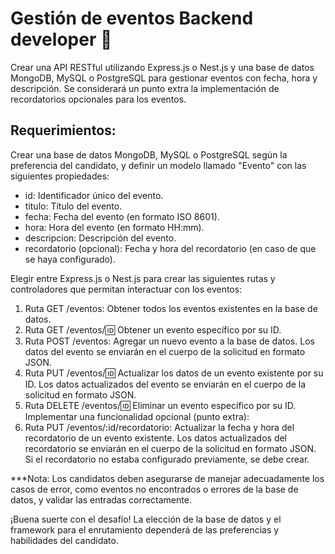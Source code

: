 # Gestión de eventos Backend developer 🦖

Crear una API RESTful utilizando Express.js o Nest.js y una base de datos MongoDB, MySQL o PostgreSQL para gestionar eventos con fecha, hora y descripción. Se considerará un punto extra la implementación de recordatorios opcionales para los eventos.

## Requerimientos:

Crear una base de datos MongoDB, MySQL o PostgreSQL según la preferencia del candidato, y definir un modelo llamado "Evento" con las siguientes propiedades:

- id: Identificador único del evento.
- titulo: Título del evento.
- fecha: Fecha del evento (en formato ISO 8601).
- hora: Hora del evento (en formato HH:mm).
- descripcion: Descripción del evento.
- recordatorio (opcional): Fecha y hora del recordatorio (en caso de que se haya configurado).

Elegir entre Express.js o Nest.js para crear las siguientes rutas y controladores que permitan interactuar con los eventos:

1. Ruta GET /eventos: Obtener todos los eventos existentes en la base de datos.
2. Ruta GET /eventos/:id: Obtener un evento específico por su ID.
3. Ruta POST /eventos: Agregar un nuevo evento a la base de datos. Los datos del evento se enviarán en el cuerpo de la solicitud en formato JSON.
4. Ruta PUT /eventos/:id: Actualizar los datos de un evento existente por su ID. Los datos actualizados del evento se enviarán en el cuerpo de la solicitud en formato JSON.
5. Ruta DELETE /eventos/:id: Eliminar un evento específico por su ID.
   Implementar una funcionalidad opcional (punto extra):
6. Ruta PUT /eventos/:id/recordatorio: Actualizar la fecha y hora del recordatorio de un evento existente. Los datos actualizados del recordatorio se enviarán en el cuerpo de la solicitud en formato JSON. Si el recordatorio no estaba configurado previamente, se debe crear.

\*\*\*Nota: Los candidatos deben asegurarse de manejar adecuadamente los casos de error, como eventos no encontrados o errores de la base de datos, y validar las entradas correctamente.

¡Buena suerte con el desafío! La elección de la base de datos y el framework para el enrutamiento dependerá de las preferencias y habilidades del candidato.
